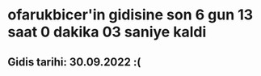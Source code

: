 # ofarukbicer'in gidisine son 6 gun 13 saat 0 dakika 03 saniye kaldi

## Gidis tarihi: 30.09.2022 :(